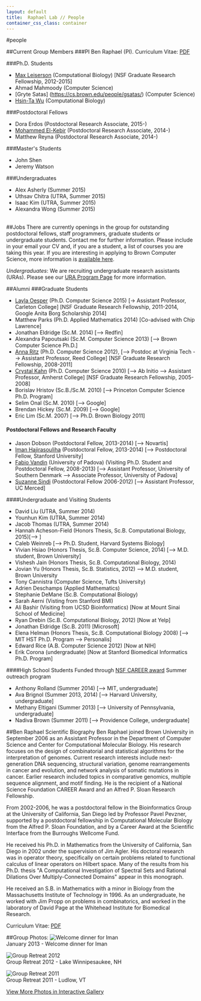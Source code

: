 ```yaml
---
layout: default
title:  Raphael Lab // People
container_css_class: container
---
```


#people

##Current Group Members
###PI
Ben Raphael (PI). Curriculum Vitae: [PDF](http://compbio-research.cs.brown.edu/people/BRaphael_CV.pdf)

###Ph.D. Students
* [Max Leiserson](http://maxleiserson.com) (Computational Biology) [NSF Graduate Research Fellowship, 2012-2015]
* Ahmad Mahmoody (Computer Science)
* [Gryte Satas] (https://cs.brown.edu/people/gsatas/) (Computer Science)
* [Hsin-Ta Wu](http://cs.brown.edu/people/bournewu/) (Computational Biology)

###Postdoctoral Fellows 
* Dora Erdos (Postdoctoral Research Associate, 2015-)
* [Mohammed El-Kebir](https://scholar.google.com/citations?user=8mUzslcAAAAJ&hl=en) (Postdoctoral Research Associate, 2014-)
* Matthew Reyna (Postdoctoral Research Associate, 2014-) 


###Master's Students
* John Shen
* Jeremy Watson

###Undergraduates
* Alex Asherly (Summer 2015)
* Uthsav Chitra (UTRA, Summer 2015)
* Isaac Kim (UTRA, Summer 2015)
* Alexandra Wong (Summer 2015)

<a name="jobs"></a>  
##Jobs
There are currently openings in the group for outstanding postdoctoral fellows, staff programmers, graduate students or undergraduate students. Contact me for further information. Please include in your email your CV and, if you are a student, a list of courses you are taking this year. If you are interesting in applying to Brown Computer Science, more information is [available here](http://cs.brown.edu/).

*Undergraduates*: We are recruiting undergraduate research assistants (URAs). Please see our [URA Program Page](http://compbio-research.cs.brown.edu/ura) for more information.

##Alumni
###Graduate Students
* [Layla Oesper](http://cs.brown.edu/people/layla/) (Ph.D. Computer Science 2015) [&rarr; Assistant Professor, Carleton College] [NSF Graduate Research Fellowship, 2011-2014, Google Anita Borg Scholarship 2014]
* Matthew Parks (Ph.D. Applied Mathematics 2014) [Co-advised with Chip Lawrence]
* Jonathan Eldridge (Sc.M. 2014) [--> Redfin]
* Alexandra Papoutsaki (Sc.M. Computer Science 2013) [--> Brown Computer Science Ph.D.]
* [Anna Ritz](http://www.reed.edu/biology/ritz/) (Ph.D. Computer Science 2012), [--> Postdoc at Virginia Tech --> Assistant Professor, Reed College] [NSF Graduate Research Fellowship, 2008-2011]
* [Crystal Kahn](http://www3.amherst.edu/~cvalentine/cvalentine/Welcome.html) (Ph.D. Computer Science 2010) [--> Ab Initio --> Assistant Professor, Amherst College] [NSF Graduate Research Fellowship, 2005-2008]
* Borislav Hristov (Sc.B./Sc.M. 2010) [--> Princeton Computer Science Ph.D. Program]
* Selim Onal (Sc.M. 2010) [--> Google]
* Brendan Hickey (Sc.M. 2009) [-->  Google]
* Eric Lim (Sc.M. 2007) [--> Ph.D. Brown Biology 2011]



#### Postdoctoral Fellows and Research Faculty
* Jason Dobson (Postdoctoral Fellow, 2013-2014) [--> Novartis]
* [Iman Hajirasouliha](http://www.imanh.org/) (Postdoctoral Fellow, 2013-2014) [--> Postdoctoral Fellow, Stanford University]
* [Fabio Vandin](http://www.dei.unipd.it/~vandinfa/) (University of Padova) (Visiting Ph.D. Student and Postdoctoral Fellow, 2008-2013) [--> Assistant Professor, University of Southern Denmark --> Associate Professor, University of Padova] 
* [Suzanne Sindi](http://faculty.ucmerced.edu/ssindi/) (Postdoctoral Fellow 2006-2012) [--> Assistant Professor, UC Merced]

####Undergraduate and Visiting Students
* David Liu (UTRA, Summer 2014)
* Younhun Kim (UTRA, Summer 2014)
* Jacob Thomas (UTRA, Summer 2014)
* Hannah Acheson-Field (Honors Thesis, Sc.B. Computational Biology, 2015)[--> ]
* Caleb Weinreb [--> Ph.D. Student, Harvard Systems Biology]
* Vivian Hsiao (Honors Thesis, Sc.B. Computer Science, 2014) [--> M.D. student, Brown University]
* Vishesh Jain (Honors Thesis, Sc.B. Computational Biology, 2014)
* Jovian Yu (Honors Thesis, Sc.B. Statistics, 2012) --> M.D. student, Brown University
* Tony Cannistra (Computer Science, Tufts University)
* Adrien Deschamps (Applied Mathematics)
* Stephanie DeMane (Sc.B. Computational Biology)
* Sarah Aerni (Visting from Stanford BMI)
* Ali Bashir (Visiting from UCSD Bioinformatics) [Now at Mount Sinai School of Medicine]
* Ryan Drebin (Sc.B. Computational Biology, 2012) [Now at Yelp]
* Jonathan Eldridge (Sc.B. 2011) [Microsoft]
* Elena Helman (Honors Thesis, Sc.B. Computational Biology 2008) [--> MIT HST Ph.D. Program --> Personalis]
* Edward Rice (A.B. Computer Science 2012) [Now at NIH]
* Erik Corona (undergraduate) [Now at Stanford Biomedical Informatics Ph.D. Program]


####High School Students 
Funded through [NSF CAREER award](http://www.nsf.gov/awardsearch/showAward?AWD_ID=1053753) Summer outreach program

* Anthony Rolland (Summer 2014) [--> MIT, undergraduate]
* Ava Brignol (Summer 2013, 2014) [--> Harvard University, undergraduate]
* Methany Eltigani (Summer 2013) [--> University of Pennsylvania, undergraduate]
* Nadiva Brown (Summer 2011) [--> Providence College, undergraduate]

##Ben Raphael Scientific Biography
Ben Raphael joined Brown University in September 2006 as an Assistant Professor in the Department of Computer Science and Center for Computational Molecular Biology. His research focuses on the design of combinatorial and statistical algorithms for the interpretation of genomes. Current research interests include next-generation DNA sequencing, structural variation, genome rearrangements in cancer and evolution, and network analysis of somatic mutations in cancer. Earlier research included topics in comparative genomics, multiple sequence alignment, and motif finding. He is the recipient of a National Science Foundation CAREER Award and an Alfred P. Sloan Research Fellowship.

From 2002-2006, he was a postdoctoral fellow in the Bioinformatics Group at the University of California, San Diego led by Professor Pavel Pevzner, supported by a postdoctoral fellowship in Computational Molecular Biology from the Alfred P. Sloan Foundation, and by a Career Award at the Scientific Interface from the Burroughs Wellcome Fund.

He received his Ph.D. in Mathematics from the University of California, San Diego in 2002 under the supervision of Jim Agler. His doctoral research was in operator theory, specifically on certain problems related to functional calculus of linear operators on Hilbert space.  Many of the results from his Ph.D. thesis "A Computational Investigation of Spectral Sets and Rational Dilations Over Multiply-Connected Domains" appear in this monograph.  

He received an S.B. in Mathematics with a minor in Biology from the Massachusetts Institute of Technology in 1996.  As an undergraduate, he worked with Jim Propp on problems in combinatorics, and worked in the laboratory of David Page at the Whitehead Institute for Biomedical Research.

Curriculum Vitae: [PDF](http://compbio-research.cs.brown.edu/people/BRaphael_CV.pdf)

##Group Photos:
![Welcome dinner for Iman](http://compbio-research.cs.brown.edu/people/images/January2013_cropped.jpg)  
January 2013 - Welcome dinner for Iman

![Group Retreat 2012](http://compbio-research.cs.brown.edu/people/images/Retreat2012_cropped.jpg)  
Group Retreat 2012 - Lake Winnipesaukee, NH

![Group Retreat 2011](http://compbio-research.cs.brown.edu/people/images/Retreat2011_cropped.jpeg)  
Group Retreat 2011 - Ludlow, VT

[View More Photos in Interactive Gallery](http://compbio-research.cs.brown.edu/people/gallery.html)
